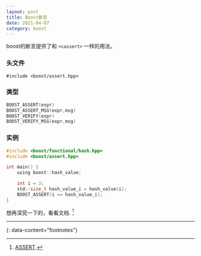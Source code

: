 ```yaml
---
layout: post
title: Boost断言
date: 2021-04-07
category: boost
---
```


boost的断言提供了和 `<cassert>` 一样的用法。  

### 头文件
`#include <boost/assert.hpp>`

### 类型
```c
BOOST_ASSERT(expr)
BOOST_ASSERT_MSG(expr,msg)
BOOST_VERIFY(expr)
BOOST_VERIFY_MSG(expr,msg)
```

### 实例
```c
#include <boost/functional/hash.hpp>
#include <boost/assert.hpp>

int main() {
    using boost::hash_value;

    int i = 3;
    std::size_t hash_value_i = hash_value(i);
    BOOST_ASSERT(i == hash_value_i);
}
```

想再深究一下的，看看文档. [^1]  

---
{: data-content="footnotes"}

[^1]: [ASSERT](https://www.boost.org/doc/libs/1_70_0/libs/assert/doc/html/assert.html).  